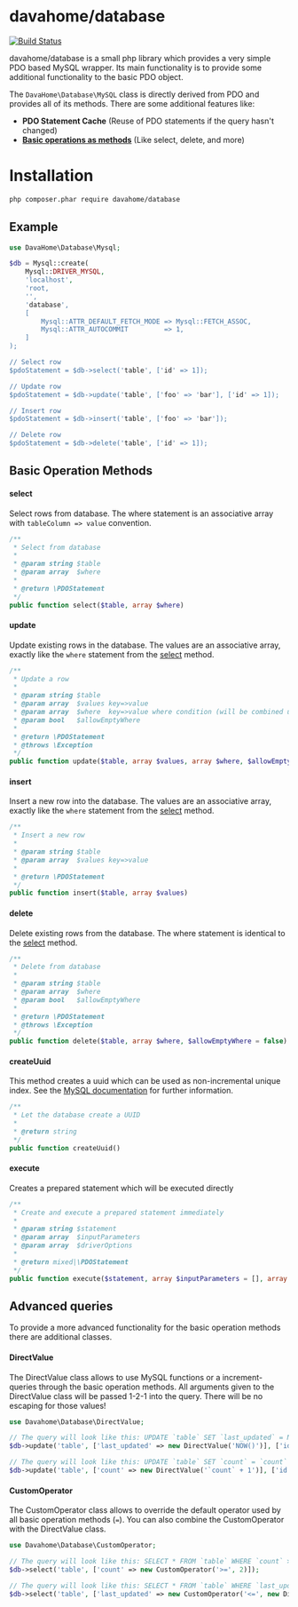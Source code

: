 # davahome/database

[![Build Status](https://travis-ci.org/DavaHome/database.svg?branch=master)](https://travis-ci.org/DavaHome/database)

davahome/database is a small php library which provides a very simple PDO based MySQL wrapper. Its main functionality is to provide some additional functionality to the basic PDO object.

The `DavaHome\Database\MySQL` class is directly derived from PDO and provides all of its methods. There are some additional features like:

- **PDO Statement Cache** (Reuse of PDO statements if the query hasn't changed)
- **[Basic operations as methods](#basic-operation-methods)** (Like select, delete, and more)

# Installation

```bash
php composer.phar require davahome/database
```


## Example

```php
use DavaHome\Database\Mysql;

$db = Mysql::create(
    Mysql::DRIVER_MYSQL,
    'localhost',
    'root,
    '',
    'database',
    [
        Mysql::ATTR_DEFAULT_FETCH_MODE => Mysql::FETCH_ASSOC,
        Mysql::ATTR_AUTOCOMMIT         => 1,
    ]
);

// Select row
$pdoStatement = $db->select('table', ['id' => 1]);

// Update row
$pdoStatement = $db->update('table', ['foo' => 'bar'], ['id' => 1]);

// Insert row
$pdoStatement = $db->insert('table', ['foo' => 'bar']);

// Delete row
$pdoStatement = $db->delete('table', ['id' => 1]);
```


## Basic Operation Methods


#### select

Select rows from database. The where statement is an associative array with `tableColumn => value` convention.

```php
/**
 * Select from database
 *
 * @param string $table
 * @param array  $where
 *
 * @return \PDOStatement
 */
public function select($table, array $where)
```


#### update

Update existing rows in the database. The values are an associative array, exactly like the `where` statement from the [select](#select) method.

```php
/**
 * Update a row
 *
 * @param string $table
 * @param array  $values key=>value
 * @param array  $where  key=>value where condition (will be combined using AND)
 * @param bool   $allowEmptyWhere
 *
 * @return \PDOStatement
 * @throws \Exception
 */
public function update($table, array $values, array $where, $allowEmptyWhere = false)
```


#### insert

Insert a new row into the database. The values are an associative array, exactly like the `where` statement from the [select](#select) method.

```php
/**
 * Insert a new row
 *
 * @param string $table
 * @param array  $values key=>value
 *
 * @return \PDOStatement
 */
public function insert($table, array $values)
```


#### delete

Delete existing rows from the database. The where statement is identical to the [select](#select) method.

```php
/**
 * Delete from database
 *
 * @param string $table
 * @param array  $where
 * @param bool   $allowEmptyWhere
 *
 * @return \PDOStatement
 * @throws \Exception
 */
public function delete($table, array $where, $allowEmptyWhere = false)
```


#### createUuid

This method creates a uuid which can be used as non-incremental unique index. See the [MySQL documentation](https://dev.mysql.com/doc/refman/5.7/en/miscellaneous-functions.html#function_uuid) for further information.

```php
/**
 * Let the database create a UUID
 *
 * @return string
 */
public function createUuid()
```


#### execute

Creates a prepared statement which will be executed directly

```php
/**
 * Create and execute a prepared statement immediately
 *
 * @param string $statement
 * @param array  $inputParameters
 * @param array  $driverOptions
 *
 * @return mixed|\PDOStatement
 */
public function execute($statement, array $inputParameters = [], array $driverOptions = [])
```


## Advanced queries

To provide a more advanced functionality for the basic operation methods there are additional classes.


#### DirectValue

The DirectValue class allows to use MySQL functions or a increment-queries through the basic operation methods.
All arguments given to the DirectValue class will be passed 1-2-1 into the query. There will be no escaping for those values!

```php
use Davahome\Database\DirectValue;

// The query will look like this: UPDATE `table` SET `last_updated` = NOW() WHERE `id` = 1
$db->update('table', ['last_updated' => new DirectValue('NOW()')], ['id' => 1]);

// The query will look like this: UPDATE `table` SET `count` = `count` + 1 WHERE `id` = 1
$db->update('table', ['count' => new DirectValue('`count` + 1')], ['id' => 1]);
```


#### CustomOperator

The CustomOperator class allows to override the default operator used by all basic operation methods (`=`). You can also combine the CustomOperator with the DirectValue class.

```php
use Davahome\Database\CustomOperator;

// The query will look like this: SELECT * FROM `table` WHERE `count` >= 2
$db->select('table', ['count' => new CustomOperator('>=', 2)]);

// The query will look like this: SELECT * FROM `table` WHERE `last_updated` <= NOW()
$db->select('table', ['last_updated' => new CustomOperator('<=', new DirectValue('NOW()'))]);
```

